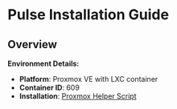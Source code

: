 # Pulse Installation Guide

## Overview


**Environment Details:**
- **Platform**: Proxmox VE with LXC container
- **Container ID**: 609
- **Installation**: [Proxmox Helper Script](https://community-scripts.github.io/ProxmoxVE/scripts?id=pulse)
